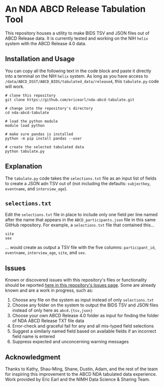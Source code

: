 # An NDA ABCD Release Tabulation Tool

This repository houses a utility to make BIDS TSV and JSON files out of ABCD Release data.  It is currently tested and working on the NIH `helix` system with the ABCD Release 4.0 data.

## Installation and Usage

You can copy all the following text in the code block and paste it directly into a terminal on the NIH `helix` system.  As long as you have access to `/data/ABCD_DSST/ABCD_BIDS/tabulated_data/release4`, this `tabulate.py` code will work.

```shell
# clone this repository
git clone https://github.com/ericearl/nda-abcd-tabulate.git

# change into the repository's directory
cd nda-abcd-tabulate

# load the python module
module load python

# make sure pandas is installed
python -m pip install pandas --user

# create the selected tabulated data
python tabulate.py
```

## Explanation

The `tabulate.py` code takes the `selections.txt` file as an input list of fields to create a JSON adn TSV out of (not including the defaults: `subjectkey`, `eventname`, and `interview_age`).

## `selections.txt`

Edit the `selections.txt` file in place to include only one field per line named after the name that appears in the `ABCD_participants.json` file in this same GitHub repository.  For example, a `selections.txt` file that contained this...

```
site
sex
```

... would create as output a TSV file with the five columns: `participant_id`, `eventname`, `interview_age`, `site`, and `sex`.

## Issues

Known or discovered issues with this repository's files or functionality should be reported [here in this repository's Issues page](https://github.com/ericearl/nda-abcd-tabulate/issues).  Some are already known and are a work in progress, such as:

1. Choose any file on the system as input instead of only `selections.txt`
2. Choose any folder on the system to output the BIDS TSV and JSON files instead of only here as `abcd.{tsv,json}`
3. Choose your own ABCD Release 4.0 folder as input for finding the folder of NDA ABCD Release TXT file data
4. Error-check and graceful fail for any and all mis-typed field selections
5. Suggest a similarly named field based on available fields if an incorrect field name is entered
6. Suppress expected and unconcerning warning messages

## Acknowledgment

Thanks to Kathy, Shau-Ming, Shane, Dustin, Adam, and the rest of the team for inspiring this improvement to the ABCD NDA tabulated data experience.  Work provided by Eric Earl and the NIMH Data Science & Sharing Team.
